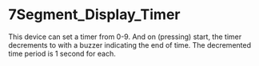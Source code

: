 # 7Segment_Display_Timer
This device can set a timer from 0-9. And on (pressing) start, the timer decrements to with a buzzer indicating the end of time. The decremented time period is 1 second for each.
